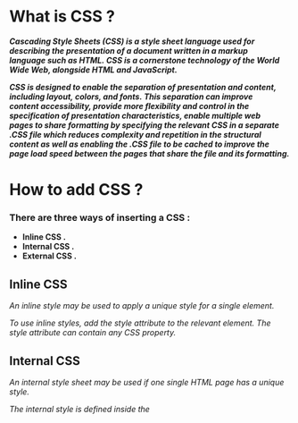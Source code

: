 # What is CSS ?

***Cascading Style Sheets (CSS) is a style sheet language used for describing the presentation of a document written in a markup language such as HTML. CSS is a cornerstone technology of the World Wide Web, alongside HTML and JavaScript.***


***CSS is designed to enable the separation of presentation and content, including layout, colors, and fonts. This separation can improve content accessibility, provide more flexibility and control in the specification of presentation characteristics, enable multiple web pages to share formatting by specifying the relevant CSS in a separate .CSS file which reduces complexity and repetition in the structural content as well as enabling the .CSS file to be cached to improve the page load speed between the pages that share the file and its formatting.***

# How to add CSS ?


### There are three ways of inserting a CSS :

* **Inline CSS .**
* **Internal CSS .**
* **External CSS .**




## Inline CSS

*An inline style may be used to apply a unique style for a single element.*

*To use inline styles, add the style attribute to the relevant element. The style attribute can contain any CSS property.*

## Internal CSS

*An internal style sheet may be used if one single HTML page has a unique style.*

*The internal style is defined inside the <style> element, inside the head section.*

## External CSS

*With an external style sheet, you can change the look of an entire website by changing just one file!*

*Each HTML page must include a reference to the external style sheet file inside the <link> element, inside the head section.*




# CSS color Property

***The color property specifies the color of text.***

***Example set the text-color for different elements ***

* **body {
  color: red;
}**

* **h1 {
  color: #00ff00;
}**

* **p.ex {
  color: rgb(0,0,255);
}**
